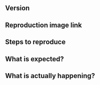 ## Version

## Reproduction image link

## Steps to reproduce

## What is expected?

## What is actually happening?

